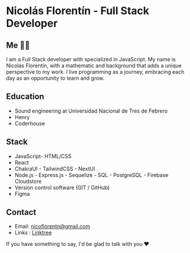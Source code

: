 # Nicolás Florentín - Full Stack Developer

## Me 🙋‍♂️
I am a Full Stack developer with specialized in JavaScript. My name is Nicolás Florentín, with a  mathematic and background that adds a unique perspective to my work. I live programming as a journey, embracing each day as an opportunity to learn and grow.

## Education
- Sound engineering at Universidad Nacional de Tres de Febrero
- Henry
- Coderhouse

## Stack
- JavaScript- HTML/CSS
- React
- ChakraUI - TailwindCSS - NextUI
- Node.js - Express.js - Sequelize - SQL - PostgreSQL - Firebase Cloudstore
- Version control software (GIT / GitHub)
- Figma

## Contact
- Email: nicoflorentn@gmail.com
- Links : [Linktree](https://linktr.ee/qflorent)

If you have something to say, I'd be glad to talk with you ❤
